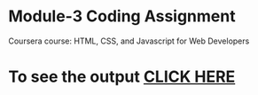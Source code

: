 

# Module-3 Coding Assignment

Coursera course: HTML, CSS, and Javascript for Web Developers

# To see the output [CLICK HERE](https://ajaykoushik13.github.io/Coursera-HTML-CSS-and-JavaScript-for-Web-Developers/Assignments/Module%203/)

